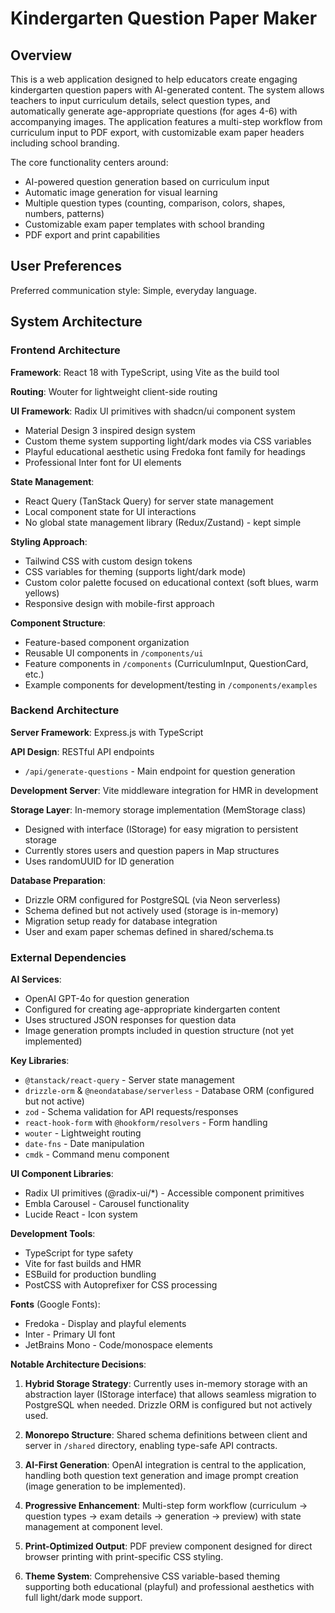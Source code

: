 # Kindergarten Question Paper Maker

## Overview

This is a web application designed to help educators create engaging kindergarten question papers with AI-generated content. The system allows teachers to input curriculum details, select question types, and automatically generate age-appropriate questions (for ages 4-6) with accompanying images. The application features a multi-step workflow from curriculum input to PDF export, with customizable exam paper headers including school branding.

The core functionality centers around:
- AI-powered question generation based on curriculum input
- Automatic image generation for visual learning
- Multiple question types (counting, comparison, colors, shapes, numbers, patterns)
- Customizable exam paper templates with school branding
- PDF export and print capabilities

## User Preferences

Preferred communication style: Simple, everyday language.

## System Architecture

### Frontend Architecture

**Framework**: React 18 with TypeScript, using Vite as the build tool

**Routing**: Wouter for lightweight client-side routing

**UI Framework**: Radix UI primitives with shadcn/ui component system
- Material Design 3 inspired design system
- Custom theme system supporting light/dark modes via CSS variables
- Playful educational aesthetic using Fredoka font family for headings
- Professional Inter font for UI elements

**State Management**:
- React Query (TanStack Query) for server state management
- Local component state for UI interactions
- No global state management library (Redux/Zustand) - kept simple

**Styling Approach**:
- Tailwind CSS with custom design tokens
- CSS variables for theming (supports light/dark mode)
- Custom color palette focused on educational context (soft blues, warm yellows)
- Responsive design with mobile-first approach

**Component Structure**:
- Feature-based component organization
- Reusable UI components in `/components/ui`
- Feature components in `/components` (CurriculumInput, QuestionCard, etc.)
- Example components for development/testing in `/components/examples`

### Backend Architecture

**Server Framework**: Express.js with TypeScript

**API Design**: RESTful API endpoints
- `/api/generate-questions` - Main endpoint for question generation

**Development Server**: Vite middleware integration for HMR in development

**Storage Layer**: In-memory storage implementation (MemStorage class)
- Designed with interface (IStorage) for easy migration to persistent storage
- Currently stores users and question papers in Map structures
- Uses randomUUID for ID generation

**Database Preparation**:
- Drizzle ORM configured for PostgreSQL (via Neon serverless)
- Schema defined but not actively used (storage is in-memory)
- Migration setup ready for database integration
- User and exam paper schemas defined in shared/schema.ts

### External Dependencies

**AI Services**:
- OpenAI GPT-4o for question generation
- Configured for creating age-appropriate kindergarten content
- Uses structured JSON responses for question data
- Image generation prompts included in question structure (not yet implemented)

**Key Libraries**:
- `@tanstack/react-query` - Server state management
- `drizzle-orm` & `@neondatabase/serverless` - Database ORM (configured but not active)
- `zod` - Schema validation for API requests/responses
- `react-hook-form` with `@hookform/resolvers` - Form handling
- `wouter` - Lightweight routing
- `date-fns` - Date manipulation
- `cmdk` - Command menu component

**UI Component Libraries**:
- Radix UI primitives (@radix-ui/*) - Accessible component primitives
- Embla Carousel - Carousel functionality
- Lucide React - Icon system

**Development Tools**:
- TypeScript for type safety
- Vite for fast builds and HMR
- ESBuild for production bundling
- PostCSS with Autoprefixer for CSS processing

**Fonts** (Google Fonts):
- Fredoka - Display and playful elements
- Inter - Primary UI font
- JetBrains Mono - Code/monospace elements

**Notable Architecture Decisions**:

1. **Hybrid Storage Strategy**: Currently uses in-memory storage with an abstraction layer (IStorage interface) that allows seamless migration to PostgreSQL when needed. Drizzle ORM is configured but not actively used.

2. **Monorepo Structure**: Shared schema definitions between client and server in `/shared` directory, enabling type-safe API contracts.

3. **AI-First Generation**: OpenAI integration is central to the application, handling both question text generation and image prompt creation (image generation to be implemented).

4. **Progressive Enhancement**: Multi-step form workflow (curriculum → question types → exam details → generation → preview) with state management at component level.

5. **Print-Optimized Output**: PDF preview component designed for direct browser printing with print-specific CSS styling.

6. **Theme System**: Comprehensive CSS variable-based theming supporting both educational (playful) and professional aesthetics with full light/dark mode support.